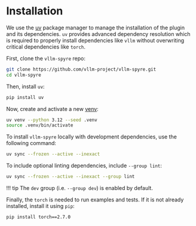 # Installation

We use the [uv](https://docs.astral.sh/uv/) package manager to manage the
installation of the plugin and its dependencies. `uv` provides advanced
dependency resolution which is required to properly install dependencies like
`vllm` without overwriting critical dependencies like `torch`.

First, clone the `vllm-spyre` repo:

```sh
git clone https://github.com/vllm-project/vllm-spyre.git
cd vllm-spyre
```

Then, install `uv`:
  
```sh
pip install uv
```

Now, create and activate a new [venv](https://docs.astral.sh/uv/pip/environments/):
  
```sh
uv venv --python 3.12 --seed .venv
source .venv/bin/activate
```

To install `vllm-spyre` locally with development dependencies, use the following command:

```sh
uv sync --frozen --active --inexact
```

To include optional linting dependencies, include `--group lint`:

```sh
uv sync --frozen --active --inexact --group lint
```

!!! tip
    The `dev` group (i.e. `--group dev`) is enabled by default.

Finally, the `torch` is needed to run examples and tests. If it is not already installed, install it using `pip`:

```sh
pip install torch==2.7.0
```
